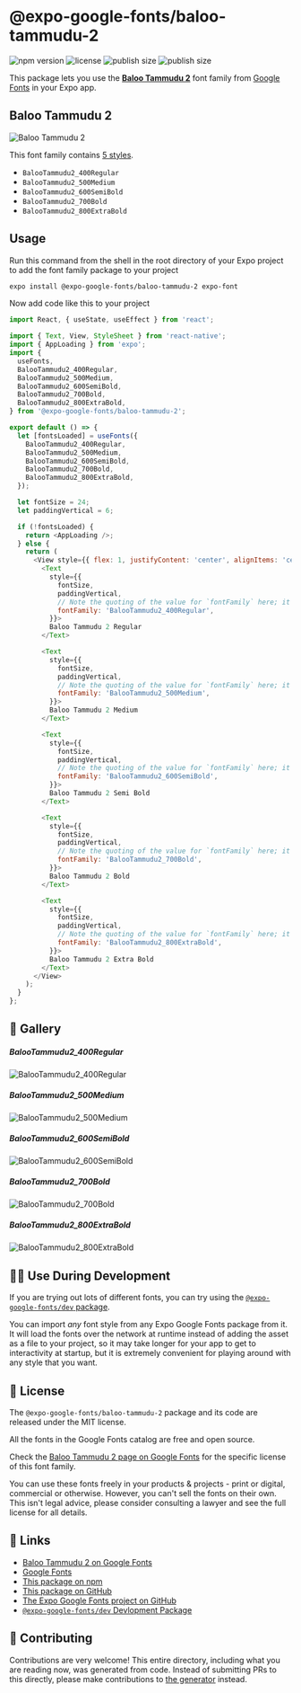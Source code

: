 # @expo-google-fonts/baloo-tammudu-2

![npm version](https://flat.badgen.net/npm/v/@expo-google-fonts/baloo-tammudu-2)
![license](https://flat.badgen.net/github/license/expo/google-fonts)
![publish size](https://flat.badgen.net/packagephobia/install/@expo-google-fonts/baloo-tammudu-2)
![publish size](https://flat.badgen.net/packagephobia/publish/@expo-google-fonts/baloo-tammudu-2)

This package lets you use the [**Baloo Tammudu 2**](https://fonts.google.com/specimen/Baloo+Tammudu+2) font family from [Google Fonts](https://fonts.google.com/) in your Expo app.

## Baloo Tammudu 2

![Baloo Tammudu 2](./font-family.png)

This font family contains [5 styles](#-gallery).

- `BalooTammudu2_400Regular`
- `BalooTammudu2_500Medium`
- `BalooTammudu2_600SemiBold`
- `BalooTammudu2_700Bold`
- `BalooTammudu2_800ExtraBold`

## Usage

Run this command from the shell in the root directory of your Expo project to add the font family package to your project
```sh
expo install @expo-google-fonts/baloo-tammudu-2 expo-font
```

Now add code like this to your project
```js
import React, { useState, useEffect } from 'react';

import { Text, View, StyleSheet } from 'react-native';
import { AppLoading } from 'expo';
import {
  useFonts,
  BalooTammudu2_400Regular,
  BalooTammudu2_500Medium,
  BalooTammudu2_600SemiBold,
  BalooTammudu2_700Bold,
  BalooTammudu2_800ExtraBold,
} from '@expo-google-fonts/baloo-tammudu-2';

export default () => {
  let [fontsLoaded] = useFonts({
    BalooTammudu2_400Regular,
    BalooTammudu2_500Medium,
    BalooTammudu2_600SemiBold,
    BalooTammudu2_700Bold,
    BalooTammudu2_800ExtraBold,
  });

  let fontSize = 24;
  let paddingVertical = 6;

  if (!fontsLoaded) {
    return <AppLoading />;
  } else {
    return (
      <View style={{ flex: 1, justifyContent: 'center', alignItems: 'center' }}>
        <Text
          style={{
            fontSize,
            paddingVertical,
            // Note the quoting of the value for `fontFamily` here; it expects a string!
            fontFamily: 'BalooTammudu2_400Regular',
          }}>
          Baloo Tammudu 2 Regular
        </Text>

        <Text
          style={{
            fontSize,
            paddingVertical,
            // Note the quoting of the value for `fontFamily` here; it expects a string!
            fontFamily: 'BalooTammudu2_500Medium',
          }}>
          Baloo Tammudu 2 Medium
        </Text>

        <Text
          style={{
            fontSize,
            paddingVertical,
            // Note the quoting of the value for `fontFamily` here; it expects a string!
            fontFamily: 'BalooTammudu2_600SemiBold',
          }}>
          Baloo Tammudu 2 Semi Bold
        </Text>

        <Text
          style={{
            fontSize,
            paddingVertical,
            // Note the quoting of the value for `fontFamily` here; it expects a string!
            fontFamily: 'BalooTammudu2_700Bold',
          }}>
          Baloo Tammudu 2 Bold
        </Text>

        <Text
          style={{
            fontSize,
            paddingVertical,
            // Note the quoting of the value for `fontFamily` here; it expects a string!
            fontFamily: 'BalooTammudu2_800ExtraBold',
          }}>
          Baloo Tammudu 2 Extra Bold
        </Text>
      </View>
    );
  }
};

```

## 🔡 Gallery

##### BalooTammudu2_400Regular
![BalooTammudu2_400Regular](./BalooTammudu2_400Regular.ttf.png)

##### BalooTammudu2_500Medium
![BalooTammudu2_500Medium](./BalooTammudu2_500Medium.ttf.png)

##### BalooTammudu2_600SemiBold
![BalooTammudu2_600SemiBold](./BalooTammudu2_600SemiBold.ttf.png)

##### BalooTammudu2_700Bold
![BalooTammudu2_700Bold](./BalooTammudu2_700Bold.ttf.png)

##### BalooTammudu2_800ExtraBold
![BalooTammudu2_800ExtraBold](./BalooTammudu2_800ExtraBold.ttf.png)


## 👩‍💻 Use During Development

If you are trying out lots of different fonts, you can try using the [`@expo-google-fonts/dev` package](https://github.com/expo/google-fonts/tree/master/font-packages/dev#readme).

You can import *any* font style from any Expo Google Fonts package from it. It will load the fonts
over the network at runtime instead of adding the asset as a file to your project, so it may take longer
for your app to get to interactivity at startup, but it is extremely convenient
for playing around with any style that you want.

## 📖 License

The `@expo-google-fonts/baloo-tammudu-2` package and its code are released under the MIT license.

All the fonts in the Google Fonts catalog are free and open source.

Check the [Baloo Tammudu 2 page on Google Fonts](https://fonts.google.com/specimen/Baloo+Tammudu+2) for the specific license of this font family.

You can use these fonts freely in your products & projects - print or digital, commercial or otherwise. However, you can't sell the fonts on their own. This isn't legal advice, please consider consulting a lawyer and see the full license for all details.

## 🔗 Links

- [Baloo Tammudu 2 on Google Fonts](https://fonts.google.com/specimen/Baloo+Tammudu+2)
- [Google Fonts](https://fonts.google.com/)
- [This package on npm](https://www.npmjs.com/package/@expo-google-fonts/baloo-tammudu-2)
- [This package on GitHub](https://github.com/expo/google-fonts/tree/master/font-packages/baloo-tammudu-2)
- [The Expo Google Fonts project on GitHub](https://github.com/expo/google-fonts)
- [`@expo-google-fonts/dev` Devlopment Package](https://github.com/expo/google-fonts/tree/master/font-packages/dev)

## 🤝 Contributing

Contributions are very welcome! This entire directory, including what you are reading now, was generated from code. Instead of submitting PRs to this directly, please make contributions to [the generator](https://github.com/expo/google-fonts/tree/master/packages/generator) instead.
